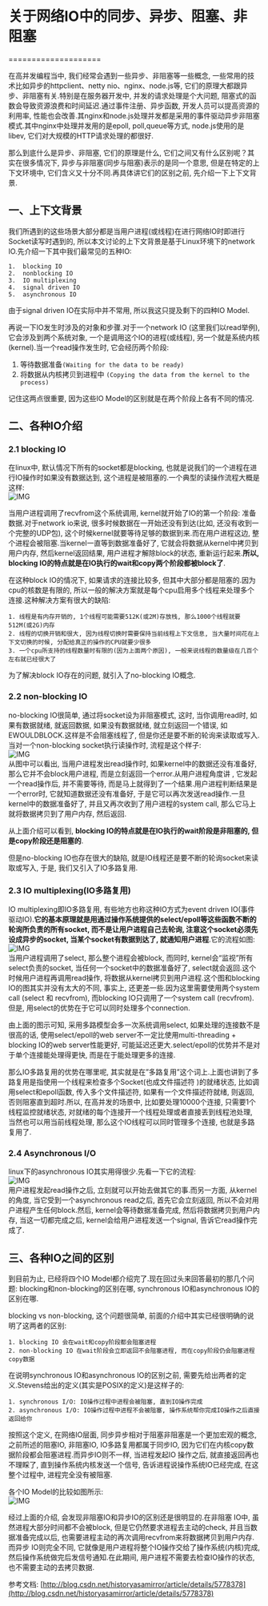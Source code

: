 # 关于网络IO中的同步、异步、阻塞、非阻塞

====================

在高并发编程当中, 我们经常会遇到一些异步、非阻塞等一些概念, 一些常用的技术比如异步的httpclient、netty nio、nginx、node.js等, 它们的原理大都跟异步、非阻塞有关.特别是在服务器开发中, 并发的请求处理是个大问题, 阻塞式的函数会导致资源浪费和时间延迟.通过事件注册、异步函数, 开发人员可以提高资源的利用率, 性能也会改善.其nginx和node.js处理并发都是采用的事件驱动异步非阻塞模式.其中nginx中处理并发用的是epoll, poll,queue等方式, node.js使用的是libev, 它们对大规模的HTTP请求处理的都很好.

那么到底什么是异步、非阻塞, 它们的原理是什么, 它们之间又有什么区别呢？其实在很多情况下, 异步与非阻塞(同步与阻塞)表示的是同一个意思, 但是在特定的上下文环境中, 它们含义又十分不同.再具体讲它们的区别之前, 先介绍一下上下文背景.

## 一、上下文背景

我们所遇到的这些场景大部分都是当用户进程(或线程)在进行网络IO时即进行Socket读写时遇到的, 所以本文讨论的上下文背景是基于Linux环境下的network IO.先介绍一下其中我们最常见的五种IO: 

    1.  blocking IO
    2.  nonblocking IO
    3.  IO multiplexing
    4.  signal driven IO
    5.  asynchronous IO

由于signal driven IO在实际中并不常用, 所以我这只提及剩下的四种IO Model.

再说一下IO发生时涉及的对象和步骤.对于一个network IO (这里我们以read举例), 它会涉及到两个系统对象, 一个是调用这个IO的进程(或线程), 另一个就是系统内核(kernel).当一个read操作发生时, 它会经历两个阶段: 

1. 等待数据准备`(Waiting for the data to be ready)`
2. 将数据从内核拷贝到进程中 `(Copying the data from the kernel to the process)`

记住这两点很重要, 因为这些IO Model的区别就是在两个阶段上各有不同的情况.

## 二、各种IO介绍

### 2.1 blocking IO

在linux中, 默认情况下所有的socket都是blocking, 也就是说我们的一个进程在进行IO操作时如果没有数据达到, 这个进程是被阻塞的.一个典型的读操作流程大概是这样:   
![IMG](https://img-blog.csdn.net/20161010174613299)

当用户进程调用了recvfrom这个系统调用, kernel就开始了IO的第一个阶段: 准备数据.对于network io来说, 很多时候数据在一开始还没有到达(比如, 还没有收到一个完整的UDP包), 这个时候kernel就要等待足够的数据到来.而在用户进程这边, 整个进程会被阻塞.当kernel一直等到数据准备好了, 它就会将数据从kernel中拷贝到用户内存, 然后kernel返回结果, 用户进程才解除block的状态, 重新运行起来.**所以, blocking IO的特点就是在IO执行的wait和copy两个阶段都被block了**.

在这种block IO的情况下, 如果请求的连接比较多, 但其中大部分都是阻塞的.因为cpu的核数是有限的, 所以一般的解决方案就是每个cpu启用多个线程来处理多个连接.这种解决方案有很大的缺陷: 

    1. 线程是有内存开销的, 1个线程可能需要512K(或2M)存放栈, 那么1000个线程就要512M(或2G)内存
    2. 线程的切换开销和很大, 因为线程切换时需要保持当前线程上下文信息, 当大量时间花在上下文切换的时候, 分配给真正的操作的CPU就要少很多
    3. 一个cpu所支持的线程数量时有限的(因为上面两个原因), 一般来说线程的数量级在几百个左右就已经很大了

为了解决block IO存在的问题, 就引入了no-blocking IO概念.

### 2.2 non-blocking IO

no-blocking IO很简单, 通过将socket设为非阻塞模式, 这时, 当你调用read时, 如果有数据就绪, 就返回数据, 如果没有数据就绪, 就立刻返回一个错误, 如EWOULDBLOCK.这样是不会阻塞线程了, 但是你还是要不断的轮询来读取或写入.当对一个non-blocking socket执行读操作时, 流程是这个样子:   
![IMG](https://img-blog.csdn.net/20161010175002093)  
从图中可以看出, 当用户进程发出read操作时, 如果kernel中的数据还没有准备好, 那么它并不会block用户进程, 而是立刻返回一个error.从用户进程角度讲 , 它发起一个read操作后, 并不需要等待, 而是马上就得到了一个结果.用户进程判断结果是一个error时, 它就知道数据还没有准备好, 于是它可以再次发送read操作.一旦kernel中的数据准备好了, 并且又再次收到了用户进程的system call, 那么它马上就将数据拷贝到了用户内存, 然后返回.

从上面介绍可以看到, **blocking IO的特点就是在IO执行的wait阶段是非阻塞的, 但是copy阶段还是阻塞的**.

但是no-blocking IO也存在很大的缺陷, 就是IO线程还是要不断的轮询socket来读取或写入,  于是, 我们又引入了IO多路复用.

### 2.3 IO multiplexing(IO多路复用)

IO multiplexing即IO多路复用, 有些地方也称这种IO方式为event driven IO(事件驱动IO).**它的基本原理就是用通过操作系统提供的select/epoll等这些函数不断的轮询所负责的所有socket, 而不是让用户进程自己去轮询, 注意这个socket必须先设成异步的socket, 当某个socket有数据到达了, 就通知用户进程**.它的流程如图:   
![IMG](https://img-blog.csdn.net/20161010175052063)  
当用户进程调用了select, 那么整个进程会被block, 而同时, kernel会“监视”所有select负责的socket, 当任何一个socket中的数据准备好了, select就会返回.这个时候用户进程再调用read操作, 将数据从kernel拷贝到用户进程.这个图和blocking IO的图其实并没有太大的不同, 事实上, 还更差一些.因为这里需要使用两个system call (select 和 recvfrom), 而blocking IO只调用了一个system call (recvfrom).但是, 用select的优势在于它可以同时处理多个connection.

由上面的图示可知, 采用多路模型会多一次系统调用select, 如果处理的连接数不是很高的话, 使用select/epoll的web server不一定比使用multi-threading + blocking IO的web server性能更好, 可能延迟还更大.select/epoll的优势并不是对于单个连接能处理得更快, 而是在于能处理更多的连接.

那么IO多路复用的优势在哪里呢, 其实就是在”多路复用”这个词上.上面也讲到了多路复用是指使用一个线程来检查多个Socket(也成文件描述符 )的就绪状态, 比如调用select和epoll函数, 传入多个文件描述符, 如果有一个文件描述符就绪, 则返回, 否则阻塞直到超时.所以, 在高并发的场景中, 比如要处理10000个连接, 只需要1个线程监控就绪状态, 对就绪的每个连接开一个线程处理或者直接丢到线程池处理, 当然也可以用当前线程处理, 那么这个IO线程可以同时管理多个连接, 也就是多路复用了.

### 2.4 Asynchronous I/O

linux下的asynchronous IO其实用得很少.先看一下它的流程:   
![IMG](https://img-blog.csdn.net/20161010175157114)  
用户进程发起read操作之后, 立刻就可以开始去做其它的事.而另一方面, 从kernel的角度, 当它受到一个asynchronous read之后, 首先它会立刻返回, 所以不会对用户进程产生任何block.然后, kernel会等待数据准备完成, 然后将数据拷贝到用户内存, 当这一切都完成之后, kernel会给用户进程发送一个signal, 告诉它read操作完成了.

## 三、各种IO之间的区别

到目前为止, 已经将四个IO Model都介绍完了.现在回过头来回答最初的那几个问题: blocking和non-blocking的区别在哪, synchronous IO和asynchronous IO的区别在哪.

blocking vs non-blocking, 这个问题很简单, 前面的介绍中其实已经很明确的说明了这两者的区别: 

    1. blocking IO 会在wait和copy阶段都会阻塞进程
    2. non-blocking IO 在wait阶段会立即返回不会阻塞进程, 而在copy阶段仍会阻塞进程copy数据

在说明synchronous IO和asynchronous IO的区别之前, 需要先给出两者的定义.Stevens给出的定义(其实是POSIX的定义)是这样子的: 

    1. synchronous I/O: IO操作过程中进程会被阻塞, 直到IO操作完成
    2. asynchronous I/O: IO操作过程中进程不会被阻塞, 操作系统帮你完成IO操作之后直接返回给你

按照这个定义, 在网络IO层面, 同步异步相对于阻塞非阻塞是一个更加宏观的概念, 之前所述的阻塞IO, 非阻塞IO, IO多路复用都属于同步IO, 因为它们在内核copy数据阶段都会阻塞进程.而异步IO则不一样, 当进程发起IO 操作之后, 就直接返回再也不理睬了, 直到操作系统内核发送一个信号, 告诉进程说操作系统IO已经完成, 在这整个过程中, 进程完全没有被阻塞.

各个IO Model的比较如图所示:   
![IMG](https://img-blog.csdn.net/20161010175306457)

经过上面的介绍, 会发现非阻塞IO和异步IO的区别还是很明显的.在非阻塞 IO中, 虽然进程大部分时间都不会被block, 但是它仍然要求进程去主动的check, 并且当数据准备完成以后, 也需要进程主动的再次调用recvfrom来将数据拷贝到用户内存.而异步 IO则完全不同, 它就像是用户进程将整个IO操作交给了操作系统(内核)完成, 然后操作系统做完后发信号通知.在此期间, 用户进程不需要去检查IO操作的状态, 也不需要主动的去拷贝数据.

参考文档: [http://blog.csdn.net/historyasamirror/article/details/5778378](http://blog.csdn.net/historyasamirror/article/details/5778378)
